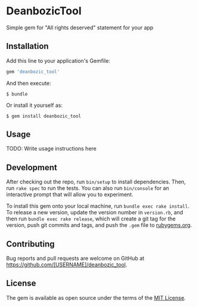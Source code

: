 # DeanbozicTool

Simple gem for "All rights deserved" statement for your app

## Installation

Add this line to your application's Gemfile:

```ruby
gem 'deanbozic_tool'
```

And then execute:

    $ bundle

Or install it yourself as:

    $ gem install deanbozic_tool

## Usage

TODO: Write usage instructions here

## Development

After checking out the repo, run `bin/setup` to install dependencies. Then, run `rake spec` to run the tests. You can also run `bin/console` for an interactive prompt that will allow you to experiment.

To install this gem onto your local machine, run `bundle exec rake install`. To release a new version, update the version number in `version.rb`, and then run `bundle exec rake release`, which will create a git tag for the version, push git commits and tags, and push the `.gem` file to [rubygems.org](https://rubygems.org).

## Contributing

Bug reports and pull requests are welcome on GitHub at https://github.com/[USERNAME]/deanbozic_tool.


## License

The gem is available as open source under the terms of the [MIT License](http://opensource.org/licenses/MIT).

